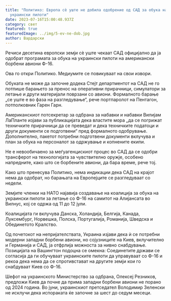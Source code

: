 ```yaml
---
title: "Политико: Европа сè уште не добила одобрение од САД за обука на
  украински пилоти"
date: 2023-07-16T15:00:48.937Z
category: свет
featured: true
featuredImage: ../img/5-ev-ne-dob.jpg
author: Вардарски
---
```

Речиси десетина европски земји сè уште чекаат САД официјално да ја одобрат програмата за обука на украински пилоти на американски борбени авиони Ф-16.

Ова го откри Политико. Медиумите се повикуваат на свои извори.

Обуката не може да започне додека Стејт департментот на САД не го потпише барањето за пренос на оперативни прирачници, симулатори за летање и други материјали поврзани со авиони. Формалното барање „се уште е во фаза на разгледување“, рече портпаролот на Пентагон, потполковник Гарен Гарн.

Американскиот потсекретар за одбрана за набавки и набавки Вилијам ЛаПланте изјави за публикацијата дека властите мора „да се погрижат техничките прирачници да се преведат и дека техничките податоци и други документи се подготвени“ пред формалното одобрување. Дополнително, пакетот потребни подготвени документи вклучува и план за обука на персоналот за одржување и копнените екипи.

Не е невообичаено за меѓуагенцискиот процес во САД да се одобри трансферот на технологијата за чувствително оружје, особено напредните, како што се борбените авиони, да бара време, рече тој.

Како што пренесува Политико, нема индикации дека САД на крајот нема да одобрат, но барањата на Европејците се разгледуваат со недели.

Земјите членки на НАТО најавија создавање на коалиција за обука на украински пилоти за летање со Ф-16 на самитот на Алијансата во Вилнус, кој се одржа од 11 до 12 јули.

Коалицијата ги вклучува Данска, Холандија, Белгија, Канада, Луксембург, Норвешка, Полска, Португалија, Романија, Шведска и Обединетото Кралство.

Од почетокот на непријателствата, Украина изјави дека ѝ се потребни модерни западни борбени авиони, но сојузниците на Киев, вклучително и Германија и САД, ја отфрлија можноста за нивно снабдување. Позицијата на Вашингтон подоцна се омекна: Соединетите држави се согласија да ги обучуваат украинските пилоти да управуваат со Ф-16 и рекоа дека нема да се спротивстават на другите земји кои го снабдуваат Киев со Ф-16.

Шефот на украинското Министерство за одбрана, Олексеј Резников, предложи Киев да почне да прима западни борбени авиони не порано од 2024 година. Во јуни, украинскиот претседател Володимир Зеленски не исклучи дека испораката ќе започне за шест до седум месеци.